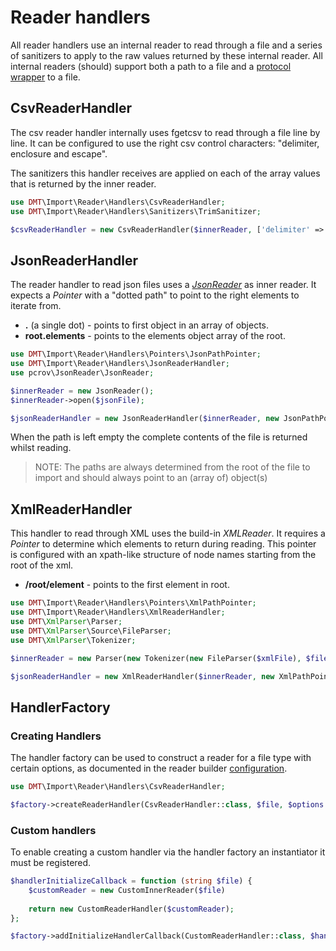 # Reader handlers

All reader handlers use an internal reader to read through a file and a series of sanitizers to apply to the raw values 
returned by these internal reader. All internal readers (should) support both a path to a file and a 
[protocol wrapper](https://www.php.net/manual/en/wrappers.php) to a file.   

## CsvReaderHandler

The csv reader handler internally uses fgetcsv to read through a file line by line. It can be configured to use the 
right csv control characters: "delimiter, enclosure and escape".

The sanitizers this handler receives are applied on each of the array values that is returned by the inner reader.

```php
use DMT\Import\Reader\Handlers\CsvReaderHandler;
use DMT\Import\Reader\Handlers\Sanitizers\TrimSanitizer;

$csvReaderHandler = new CsvReaderHandler($innerReader, ['delimiter' => ';'], new TrimSanitizer()); 
```

## JsonReaderHandler

The reader handler to read json files uses a _[JsonReader](https://github.com/pcrov/JsonReader)_ as inner reader. It 
expects a _Pointer_ with a "dotted path" to point to the right elements to iterate from.

 * **.** (a single dot) - points to first object in an array of objects.
 * **root.elements** - points to the elements object array of the root.

```php
use DMT\Import\Reader\Handlers\Pointers\JsonPathPointer;
use DMT\Import\Reader\Handlers\JsonReaderHandler;
use pcrov\JsonReader\JsonReader;

$innerReader = new JsonReader();
$innerReader->open($jsonFile);

$jsonReaderHandler = new JsonReaderHandler($innerReader, new JsonPathPointer($path));
```

When the path is left empty the complete contents of the file is returned whilst reading.

> NOTE: The paths are always determined from the root of the file to import and should always point to an (array of) 
object(s)

## XmlReaderHandler

This handler to read through XML uses the build-in _XMLReader_. It requires a _Pointer_ to determine which elements 
to return during reading. This pointer is configured with  an xpath-like structure of node names starting from the root 
of the xml.

 * **/root/element** - points to the first element in root.

```php
use DMT\Import\Reader\Handlers\Pointers\XmlPathPointer;
use DMT\Import\Reader\Handlers\XmlReaderHandler;
use DMT\XmlParser\Parser;
use DMT\XmlParser\Source\FileParser;
use DMT\XmlParser\Tokenizer;

$innerReader = new Parser(new Tokenizer(new FileParser($xmlFile), $fileEncoding, $tokenizerOptions));

$jsonReaderHandler = new XmlReaderHandler($innerReader, new XmlPathPointer($path));
```

## HandlerFactory

### Creating Handlers

The handler factory can be used to construct a reader for a file type with certain options, as documented in the
reader builder [configuration](reader-builder.md#configuration).

```php
use DMT\Import\Reader\Handlers\CsvReaderHandler;

$factory->createReaderHandler(CsvReaderHandler::class, $file, $options = ['delimiter' => ';']); 
```

### Custom handlers

To enable creating a custom handler via the handler factory an instantiator it must be registered.   

```php
$handlerInitializeCallback = function (string $file) {
    $customReader = new CustomInnerReader($file)
    
    return new CustomReaderHandler($customReader);
};

$factory->addInitializeHandlerCallback(CustomReaderHandler::class, $handlerInitializeCallback);
```
